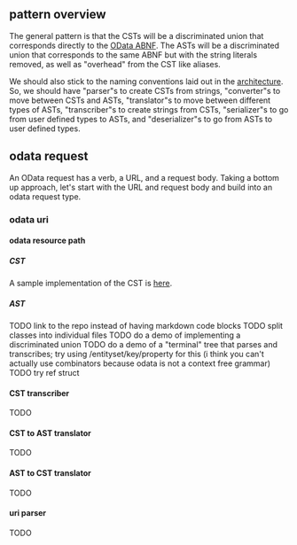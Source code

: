 ## pattern overview

The general pattern is that the CSTs will be a discriminated union that corresponds directly to the [OData ABNF](https://docs.oasis-open.org/odata/odata/v4.01/cs01/abnf/odata-abnf-construction-rules.txt). The ASTs will be a discriminated union that corresponds to the same ABNF but with the string literals removed, as well as "overhead" from the CST like aliases. 

We should also stick to the naming conventions laid out in the [architecture](./architecture.md). So, we should have "parser"s to create CSTs from strings, "converter"s to move between CSTs and ASTs, "translator"s to move between different types of ASTs, "transcriber"s to create strings from CSTs, "serializer"s to go from user defined types to ASTs, and "deserializer"s to go from ASTs to user defined types. 

## odata request

An OData request has a verb, a URL, and a request body. Taking a bottom up approach, let's start with the URL and request body and build into an odata request type.

### odata uri

#### odata resource path

##### CST

A sample implementation of the CST is [here](../odata/Root/OdataResourcePath/ConcreteSyntaxTreeNodes/OdataRelativeUri.cs).

##### AST



TODO link to the repo instead of having markdown code blocks
TODO split classes into individual files
TODO do a demo of implementing a discriminated union
TODO do a demo of a "terminal" tree that parses and transcribes; try using /entityset/key/property for this (i think you can't actually use combinators because odata is not a context free grammar)
TODO try ref struct

#### CST transcriber

TODO

#### CST to AST translator

TODO

#### AST to CST translator

TODO

#### uri parser

TODO
